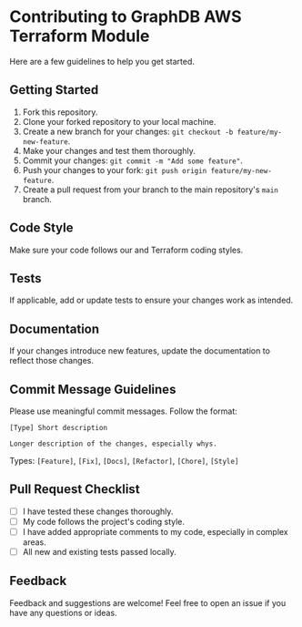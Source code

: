 # Contributing to GraphDB AWS Terraform Module

Here are a few guidelines to help you get started.

## Getting Started

1. Fork this repository.
2. Clone your forked repository to your local machine.
3. Create a new branch for your changes: `git checkout -b feature/my-new-feature`.
4. Make your changes and test them thoroughly.
5. Commit your changes: `git commit -m "Add some feature"`.
6. Push your changes to your fork: `git push origin feature/my-new-feature`.
7. Create a pull request from your branch to the main repository's `main` branch.

## Code Style

Make sure your code follows our and Terraform coding styles.

## Tests

If applicable, add or update tests to ensure your changes work as intended.

## Documentation

If your changes introduce new features, update the documentation to reflect those changes.

## Commit Message Guidelines

Please use meaningful commit messages. Follow the format:

```
[Type] Short description

Longer description of the changes, especially whys.
```

Types: `[Feature]`, `[Fix]`, `[Docs]`, `[Refactor]`, `[Chore]`, `[Style]`

## Pull Request Checklist

- [ ] I have tested these changes thoroughly.
- [ ] My code follows the project's coding style.
- [ ] I have added appropriate comments to my code, especially in complex areas.
- [ ] All new and existing tests passed locally.

## Feedback

Feedback and suggestions are welcome! Feel free to open an issue if you have any questions or ideas.
